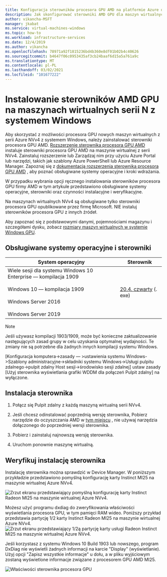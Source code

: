 ```yaml
---
title: Konfiguracja sterowników procesora GPU AMD na platformie Azure dla systemu Windows
description: Jak skonfigurować sterowniki AMD GPU dla maszyn wirtualnych serii N z systemem Windows Server lub Windows na platformie Azure
author: vikancha-MSFT
manager: jkabat
ms.service: virtual-machines-windows
ms.topic: how-to
ms.workload: infrastructure-services
ms.date: 12/4/2019
ms.author: vikancha
ms.openlocfilehash: 78971a92f1815236bd4b360e8df01b02b4c40626
ms.sourcegitcommit: b4647f06c0953435af3cb24baaf6d15a5a761a9c
ms.translationtype: MT
ms.contentlocale: pl-PL
ms.lasthandoff: 03/02/2021
ms.locfileid: "101677222"
---
```

# <a name="install-amd-gpu-drivers-on-n-series-vms-running-windows"></a>Instalowanie sterowników AMD GPU na maszynach wirtualnych serii N z systemem Windows

Aby skorzystać z możliwości procesora GPU nowych maszyn wirtualnych z serii Azure NVv4 z systemem Windows, należy zainstalować sterowniki procesora GPU AMD. [Rozszerzenie sterownika procesora GPU AMD](../extensions/hpccompute-amd-gpu-windows.md) instaluje sterowniki procesora GPU AMD na maszynie wirtualnej z serii NVv4. Zainstaluj rozszerzenie lub Zarządzaj nim przy użyciu Azure Portal lub narzędzi, takich jak szablony Azure PowerShell lub Azure Resource Manager. Zapoznaj się z [dokumentacją rozszerzenia sterownika procesora GPU AMD](../extensions/hpccompute-amd-gpu-windows.md) , aby poznać obsługiwane systemy operacyjne i kroki wdrażania.

W przypadku wybrania opcji ręcznego instalowania sterowników procesora GPU firmy AMD w tym artykule przedstawiono obsługiwane systemy operacyjne, sterowniki oraz czynności instalacyjne i weryfikacyjne.

Na maszynach wirtualnych NVv4 są obsługiwane tylko sterowniki procesora GPU opublikowane przez firmę Microsoft. NIE instaluj sterowników procesora GPU z innych źródeł.

Aby zapoznać się z podstawowymi danymi, pojemnościami magazynu i szczegółami dysku, zobacz [rozmiary maszyn wirtualnych w systemie Windows GPU](../sizes-gpu.md?toc=/azure/virtual-machines/windows/toc.json).



## <a name="supported-operating-systems-and-drivers"></a>Obsługiwane systemy operacyjne i sterowniki

| System operacyjny | Sterownik |
| -------- |------------- |
| Wiele sesji dla systemu Windows 10 Enterprise — kompilacja 1909 <br/><br/>Windows 10 — kompilacja 1909<br/><br/>Windows Server 2016<br/><br/>Windows Server 2019 | [20.4. czwarty](https://download.microsoft.com/download/f/1/6/f16e6275-a718-40cd-a366-9382739ebd39/AMD-Azure-NVv4-Driver-20Q4.exee) (. exe) |

 > [!NOTE]
   >  Jeśli używasz kompilacji 1903/1909, może być konieczne zaktualizowanie następujących zasad grupy w celu uzyskania optymalnej wydajności. Te zmiany nie są potrzebne dla żadnych innych kompilacji systemu Windows.
   >  
   >  [Konfiguracja komputera->zasady — >ustawienia systemu Windows->Szablony administracyjne->składniki systemu Windows->Usługi pulpitu zdalnego->pulpit zdalny Host sesji->środowisko sesji zdalnej] ustaw zasady [Użyj sterownika wyświetlania grafiki WDDM dla połączeń Pulpit zdalny] na wyłączone.
   >  


## <a name="driver-installation"></a>Instalacja sterownika

1. Połącz się Pulpit zdalny z każdą maszyną wirtualną serii NVv4.

2. Jeśli chcesz odinstalować poprzednią wersję sterownika, Pobierz narzędzie do oczyszczania AMD w [tym miejscu](https://download.microsoft.com/download/4/f/1/4f19b714-9304-410f-9c64-826404e07857/AMDCleanupUtilityni.exe) , nie używaj narzędzia dołączonego do poprzedniej wersji sterownika.

3. Pobierz i zainstaluj najnowszą wersję sterownika.

4. Uruchom ponownie maszynę wirtualną.

## <a name="verify-driver-installation"></a>Weryfikuj instalację sterownika

Instalację sterownika można sprawdzić w Device Manager. W poniższym przykładzie przedstawiono pomyślną konfigurację karty Instinct MI25 na maszynie wirtualnej Azure NVv4.
<br />

![Zrzut ekranu przedstawiający pomyślną konfigurację karty Instinct Radeon MI25 na maszynie wirtualnej Azure NVv4.](./media/n-series-amd-driver-setup/device-manager.png)

Możesz użyć programu dxdiag do zweryfikowania właściwości wyświetlania procesora GPU, w tym pamięci RAM wideo. Poniższy przykład przedstawia partycję 1/2 karty Instinct Radeon MI25 na maszynie wirtualnej Azure NVv4.
<br />
![Zrzut ekranu przedstawiający 1/2ą partycję karty usługi Radeon Instinct MI25 na maszynie wirtualnej Azure NVv4.](./media/n-series-amd-driver-setup/dxdiag-output-new.png)

Jeśli korzystasz z systemu Windows 10 Build 1903 lub nowszego, program DxDiag nie wyświetli żadnych informacji na karcie "Display" (wyświetlanie). Użyj opcji "Zapisz wszystkie informacje" u dołu, a w pliku wyjściowym zostaną wyświetlone informacje związane z procesorem GPU AMD MI25.

![Właściwości sterownika procesora GPU](./media/n-series-amd-driver-setup/dxdiag-details.png)
